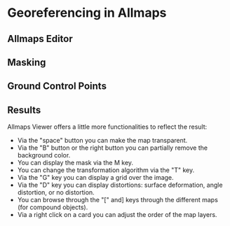 # Georeferencing in Allmaps

## Allmaps Editor

## Masking

## Ground Control Points

## Results

Allmaps Viewer offers a little more functionalities to reflect the result:

- Via the "space" button you can make the map transparent.
- Via the "B" button or the right button you can partially remove the background color.
- You can display the mask via the M key.
- You can change the transformation algorithm via the "T" key.
- Via the "G" key you can display a grid over the image.
- Via the "D" key you can display distortions: surface deformation, angle distortion, or no distortion.
- You can browse through the "[" and] keys through the different maps (for compound objects).
- Via a right click on a card you can adjust the order of the map layers.